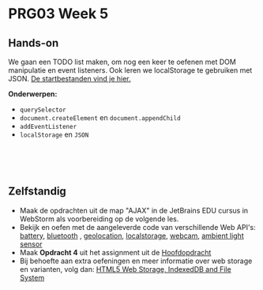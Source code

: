 # PRG03 Week 5

## Hands-on

We gaan een TODO list maken, om nog een keer te oefenen met DOM manipulatie en event listeners. Ook leren we localStorage te gebruiken met JSON. [De startbestanden vind je hier.](./hands-on)

**Onderwerpen:**

- `querySelector`
- `document.createElement` en `document.appendChild`
- `addEventListener`
- `localStorage` en `JSON`

<br>
<br>
<br>

## Zelfstandig

- Maak de opdrachten uit de map "AJAX" in de JetBrains EDU cursus in WebStorm als voorbereiding op de volgende les.
- Bekijk en oefen met de aangeleverde code van verschillende Web API's: [battery](./api/battery), [bluetooth](./api/bluetooth)
  , [geolocation](./api/geolocation), [localstorage](./api/localstorage), [webcam](./api/webcam), [ambient light sensor](https://developer.mozilla.org/en-US/docs/Web/API/AmbientLightSensor)
- Maak **Opdracht 4** uit het assignment uit de [Hoofdopdracht](../assignment)
- Bij behoefte aan extra oefeningen en meer informatie over web storage en varianten, volg dan: [HTML5 Web Storage, IndexedDB and File System](https://www.pluralsight.com/courses/html5-web-storage-indexeddb-file-system)
